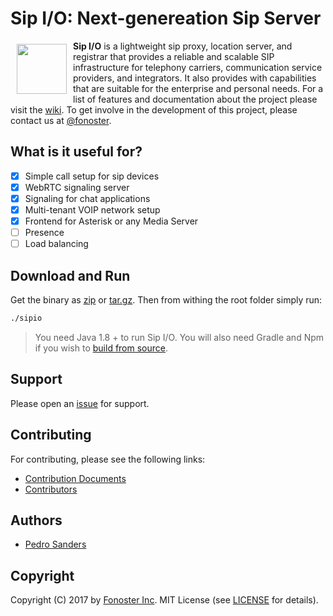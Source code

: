 # Sip I/O: Next-genereation Sip Server

<a href="https://github.com/fonoster/sipio"><img src="https://raw.githubusercontent.com/wiki/fonoster/sipio/images/logo.png" align="left" hspace="10" vspace="5" width="80"></a>

**Sip I/O** is a lightweight sip proxy, location server, and registrar that provides a reliable and scalable SIP infrastructure for telephony carriers, communication service providers, and integrators. It also provides with capabilities that are suitable for the enterprise and personal needs. For a list of features and documentation about the project please visit the [wiki](https://github.com/fonoster/sipio/wiki/Home). To get involve in the development of this project, please contact us at [@fonoster](https://twitter.com/fonoster).

## What is it useful for?

- [x] Simple call setup for sip devices
- [x] WebRTC signaling server
- [x] Signaling for chat applications
- [x] Multi-tenant VOIP network setup
- [x] Frontend for Asterisk or any Media Server
- [ ] Presence
- [ ] Load balancing

## Download and Run

Get the binary as [zip](https://github.com/fonoster/sipio/releases/download/1.0.0-M2/sipio.1.0.0-M2.zip) or [tar.gz](https://github.com/fonoster/sipio/releases/download/1.0.0-M2/sipio.1.0.0-M2.tar.gz). Then from withing the root folder simply run:

```bash
./sipio
```

> You need Java 1.8 + to run Sip I/O. You will also need Gradle and Npm if you wish to [build from source](https://github.com/fonoster/sipio/wiki/Installing-and-Running-the-Server).

## Support

Please open an [issue](https://github.com/fonoster/sipio/issues) for support.

## Contributing

For contributing, please see the following links:

 - [Contribution Documents](https://github.com/fonoster/sipio/blob/master/CONTRIBUTING.md)
 - [Contributors](https://github.com/fonoster/graphs/contributors)

## Authors
 - [Pedro Sanders](https://github.com/psanders)

## Copyright
Copyright (C) 2017 by [Fonoster Inc](https://github.com/fonoster). MIT License (see [LICENSE](https://github.com/fonoster/sipio/blob/master/LICENSE) for details).
